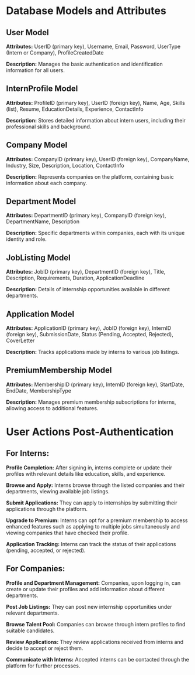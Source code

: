 # Database Models and Attributes

## User Model

**Attributes:** UserID (primary key), Username, Email, Password, UserType (Intern or Company), ProfileCreatedDate

**Description:** Manages the basic authentication and identification information for all users.

## InternProfile Model

**Attributes:** ProfileID (primary key), UserID (foreign key), Name, Age, Skills (list), Resume, EducationDetails, Experience, ContactInfo

**Description:** Stores detailed information about intern users, including their professional skills and background.

## Company Model

**Attributes:** CompanyID (primary key), UserID (foreign key), CompanyName, Industry, Size, Description, Location, ContactInfo

**Description:** Represents companies on the platform, containing basic information about each company.

## Department Model

**Attributes:** DepartmentID (primary key), CompanyID (foreign key), DepartmentName, Description

**Description:** Specific departments within companies, each with its unique identity and role.

## JobListing Model

**Attributes:** JobID (primary key), DepartmentID (foreign key), Title, Description, Requirements, Duration, ApplicationDeadline

**Description:** Details of internship opportunities available in different departments.

## Application Model

**Attributes:** ApplicationID (primary key), JobID (foreign key), InternID (foreign key), SubmissionDate, Status (Pending, Accepted, Rejected), CoverLetter

**Description:** Tracks applications made by interns to various job listings.

## PremiumMembership Model

**Attributes:** MembershipID (primary key), InternID (foreign key), StartDate, EndDate, MembershipType

**Description:** Manages premium membership subscriptions for interns, allowing access to additional features.

# User Actions Post-Authentication

## For Interns:

**Profile Completion:** After signing in, interns complete or update their profiles with relevant details like education, skills, and experience.

**Browse and Apply:** Interns browse through the listed companies and their departments, viewing available job listings.

**Submit Applications:** They can apply to internships by submitting their applications through the platform.

**Upgrade to Premium:** Interns can opt for a premium membership to access enhanced features such as applying to multiple jobs simultaneously and viewing companies that have checked their profile.

**Application Tracking:** Interns can track the status of their applications (pending, accepted, or rejected).

## For Companies:

**Profile and Department Management:** Companies, upon logging in, can create or update their profiles and add information about different departments.

**Post Job Listings:** They can post new internship opportunities under relevant departments.

**Browse Talent Pool:** Companies can browse through intern profiles to find suitable candidates.

**Review Applications:** They review applications received from interns and decide to accept or reject them.

**Communicate with Interns:** Accepted interns can be contacted through the platform for further processes.
